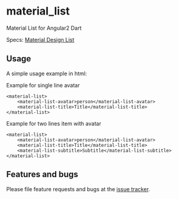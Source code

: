 # material_list

Material List for Angular2 Dart

Specs: [Material Design List][material-specs]

## Usage

A simple usage example in html:
    
Example for single line avatar
   
    <material-list>
        <material-list-avatar>person</material-list-avatar>
        <material-list-title>Title</material-list-title>
    </material-list>    
    
Example for two lines item with avatar
   
    <material-list>
        <material-list-avatar>person</material-list-avatar>
        <material-list-title>Title</material-list-title>
        <material-list-subtitle>Subtitle</material-list-subtitle>
    </material-list>    

## Features and bugs

Please file feature requests and bugs at the [issue tracker][tracker].

[material-specs]: https://material.io/guidelines/components/lists.html#lists-specs
[tracker]: https://github.com/olimou/dart_material_list/issues
